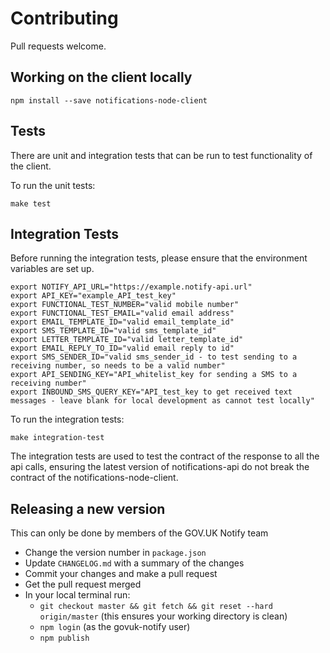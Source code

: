 # Contributing

Pull requests welcome.

## Working on the client locally

`npm install --save notifications-node-client`

## Tests

There are unit and integration tests that can be run to test functionality of the client.

To run the unit tests:

`make test`

## Integration Tests

Before running the integration tests, please ensure that the environment variables are set up.

```
export NOTIFY_API_URL="https://example.notify-api.url"
export API_KEY="example_API_test_key"
export FUNCTIONAL_TEST_NUMBER="valid mobile number"
export FUNCTIONAL_TEST_EMAIL="valid email address"
export EMAIL_TEMPLATE_ID="valid email_template_id"
export SMS_TEMPLATE_ID="valid sms_template_id"
export LETTER_TEMPLATE_ID="valid letter_template_id"
export EMAIL_REPLY_TO_ID="valid email reply to id"
export SMS_SENDER_ID="valid sms_sender_id - to test sending to a receiving number, so needs to be a valid number"
export API_SENDING_KEY="API_whitelist_key for sending a SMS to a receiving number"
export INBOUND_SMS_QUERY_KEY="API_test_key to get received text messages - leave blank for local development as cannot test locally"
```


To run the integration tests:

`make integration-test`

The integration tests are used to test the contract of the response to all the api calls, ensuring the latest version of notifications-api do not break the contract of the notifications-node-client.

## Releasing a new version

This can only be done by members of the GOV.UK Notify team

- Change the version number in `package.json`
- Update `CHANGELOG.md` with a summary of the changes
- Commit your changes and make a pull request
- Get the pull request merged
- In your local terminal run:
  - `git checkout master && git fetch && git reset --hard origin/master` (this ensures your working directory is clean)
  - `npm login` (as the govuk-notify user)
  - `npm publish`
